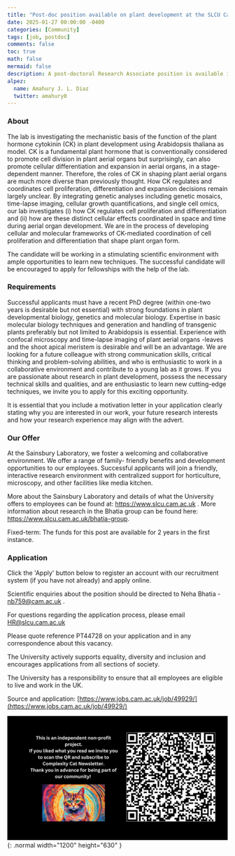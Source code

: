 ```yaml
---
title: "Post-doc position available on plant development at the SLCU Cambridge"
date: 2025-01-27 00:00:00 -0400
categories: [Community]
tags: [job, postdoc]
comments: false
toc: true
math: false
mermaid: false
description: A post-doctoral Research Associate position is available in the newly established Bhatia group at the Sainsbury Laboratory Cambridge University.
alpez:
  name: Amahury J. L. Diaz
  twitter: amahury0
---
```

### About
The lab is investigating the mechanistic basis of the function of the plant hormone cytokinin (CK) in plant development using Arabidopsis thaliana as model. CK is a fundamental plant hormone that is conventionally considered to promote cell division in plant aerial organs but surprisingly, can also promote cellular differentiation and expansion in aerial organs, in a stage-dependent manner. Therefore, the roles of CK in shaping plant aerial organs are much more diverse than previously thought. How CK regulates and coordinates cell proliferation, differentiation and expansion decisions remain largely unclear. By integrating genetic analyses including genetic mosaics, time-lapse imaging, cellular growth quantifications, and single cell omics, our lab investigates (i) how CK regulates cell proliferation and differentiation and (ii) how are these distinct cellular effects coordinated in space and time during aerial organ development. We are in the process of developing cellular and molecular frameworks of CK-mediated coordination of cell proliferation and differentiation that shape plant organ form.

The candidate will be working in a stimulating scientific environment with ample opportunities to learn new techniques. The successful candidate will be encouraged to apply for fellowships with the help of the lab.

### Requirements
Successful applicants must have a recent PhD degree (within one-two years is desirable but not essential) with strong foundations in plant developmental biology, genetics and molecular biology. Expertise in basic molecular biology techniques and generation and handling of transgenic plants preferably but not limited to Arabidopsis is essential. Experience with confocal microscopy and time-lapse imaging of plant aerial organs -leaves and the shoot apical meristem is desirable and will be an advantage. We are looking for a future colleague with strong communication skills, critical thinking and problem-solving abilities, and who is enthusiastic to work in a collaborative environment and contribute to a young lab as it grows. If you are passionate about research in plant development, possess the necessary technical skills and qualities, and are enthusiastic to learn new cutting-edge techniques, we invite you to apply for this exciting opportunity.

It is essential that you include a motivation letter in your application clearly stating why you are interested in our work, your future research interests and how your research experience may align with the advert.

### Our Offer
At the Sainsbury Laboratory, we foster a welcoming and collaborative environment. We offer a range of family- friendly benefits and development opportunities to our employees. Successful applicants will join a friendly, interactive research environment with centralized support for horticulture, microscopy, and other facilities like media kitchen.

More about the Sainsbury Laboratory and details of what the University offers to employees can be found at: https://www.slcu.cam.ac.uk . More information about research in the Bhatia group can be found here: https://www.slcu.cam.ac.uk/bhatia-group.

Fixed-term: The funds for this post are available for 2 years in the first instance.

### Application
Click the 'Apply' button below to register an account with our recruitment system (if you have not already) and apply online.

Scientific enquiries about the position should be directed to Neha Bhatia - nb759@cam.ac.uk .

For questions regarding the application process, please email HR@slcu.cam.ac.uk

Please quote reference PT44728 on your application and in any correspondence about this vacancy.

The University actively supports equality, diversity and inclusion and encourages applications from all sections of society.

The University has a responsibility to ensure that all employees are eligible to live and work in the UK.

Source and application: [https://www.jobs.cam.ac.uk/job/49929/](https://www.jobs.cam.ac.uk/job/49929/)

![Desktop View](/assets/img/fix/complexity-cat-newsletter.png){: .normal width="1200" height="630" }
